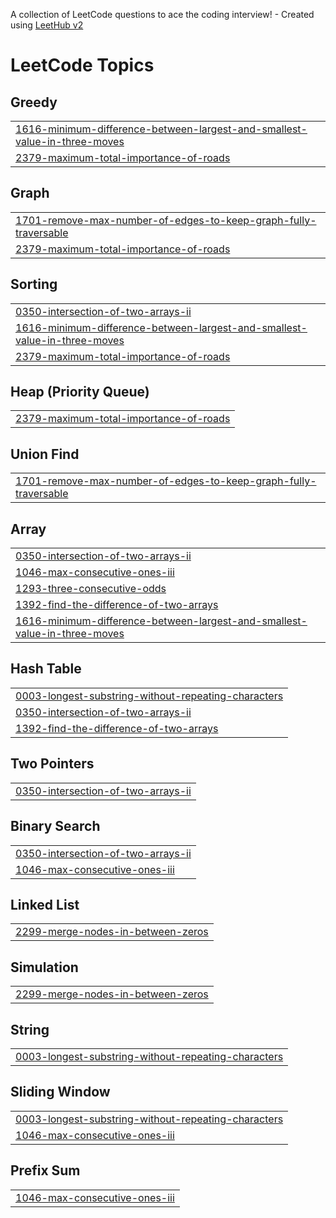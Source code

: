 A collection of LeetCode questions to ace the coding interview! - Created using [LeetHub v2](https://github.com/arunbhardwaj/LeetHub-2.0)
<!---LeetCode Topics Start-->
# LeetCode Topics
## Greedy
|  |
| ------- |
| [1616-minimum-difference-between-largest-and-smallest-value-in-three-moves](https://github.com/Sahilraj3107/leetcode/tree/master/1616-minimum-difference-between-largest-and-smallest-value-in-three-moves) |
| [2379-maximum-total-importance-of-roads](https://github.com/Sahilraj3107/leetcode/tree/master/2379-maximum-total-importance-of-roads) |
## Graph
|  |
| ------- |
| [1701-remove-max-number-of-edges-to-keep-graph-fully-traversable](https://github.com/Sahilraj3107/leetcode/tree/master/1701-remove-max-number-of-edges-to-keep-graph-fully-traversable) |
| [2379-maximum-total-importance-of-roads](https://github.com/Sahilraj3107/leetcode/tree/master/2379-maximum-total-importance-of-roads) |
## Sorting
|  |
| ------- |
| [0350-intersection-of-two-arrays-ii](https://github.com/Sahilraj3107/leetcode/tree/master/0350-intersection-of-two-arrays-ii) |
| [1616-minimum-difference-between-largest-and-smallest-value-in-three-moves](https://github.com/Sahilraj3107/leetcode/tree/master/1616-minimum-difference-between-largest-and-smallest-value-in-three-moves) |
| [2379-maximum-total-importance-of-roads](https://github.com/Sahilraj3107/leetcode/tree/master/2379-maximum-total-importance-of-roads) |
## Heap (Priority Queue)
|  |
| ------- |
| [2379-maximum-total-importance-of-roads](https://github.com/Sahilraj3107/leetcode/tree/master/2379-maximum-total-importance-of-roads) |
## Union Find
|  |
| ------- |
| [1701-remove-max-number-of-edges-to-keep-graph-fully-traversable](https://github.com/Sahilraj3107/leetcode/tree/master/1701-remove-max-number-of-edges-to-keep-graph-fully-traversable) |
## Array
|  |
| ------- |
| [0350-intersection-of-two-arrays-ii](https://github.com/Sahilraj3107/leetcode/tree/master/0350-intersection-of-two-arrays-ii) |
| [1046-max-consecutive-ones-iii](https://github.com/Sahilraj3107/leetcode/tree/master/1046-max-consecutive-ones-iii) |
| [1293-three-consecutive-odds](https://github.com/Sahilraj3107/leetcode/tree/master/1293-three-consecutive-odds) |
| [1392-find-the-difference-of-two-arrays](https://github.com/Sahilraj3107/leetcode/tree/master/1392-find-the-difference-of-two-arrays) |
| [1616-minimum-difference-between-largest-and-smallest-value-in-three-moves](https://github.com/Sahilraj3107/leetcode/tree/master/1616-minimum-difference-between-largest-and-smallest-value-in-three-moves) |
## Hash Table
|  |
| ------- |
| [0003-longest-substring-without-repeating-characters](https://github.com/Sahilraj3107/leetcode/tree/master/0003-longest-substring-without-repeating-characters) |
| [0350-intersection-of-two-arrays-ii](https://github.com/Sahilraj3107/leetcode/tree/master/0350-intersection-of-two-arrays-ii) |
| [1392-find-the-difference-of-two-arrays](https://github.com/Sahilraj3107/leetcode/tree/master/1392-find-the-difference-of-two-arrays) |
## Two Pointers
|  |
| ------- |
| [0350-intersection-of-two-arrays-ii](https://github.com/Sahilraj3107/leetcode/tree/master/0350-intersection-of-two-arrays-ii) |
## Binary Search
|  |
| ------- |
| [0350-intersection-of-two-arrays-ii](https://github.com/Sahilraj3107/leetcode/tree/master/0350-intersection-of-two-arrays-ii) |
| [1046-max-consecutive-ones-iii](https://github.com/Sahilraj3107/leetcode/tree/master/1046-max-consecutive-ones-iii) |
## Linked List
|  |
| ------- |
| [2299-merge-nodes-in-between-zeros](https://github.com/Sahilraj3107/leetcode/tree/master/2299-merge-nodes-in-between-zeros) |
## Simulation
|  |
| ------- |
| [2299-merge-nodes-in-between-zeros](https://github.com/Sahilraj3107/leetcode/tree/master/2299-merge-nodes-in-between-zeros) |
## String
|  |
| ------- |
| [0003-longest-substring-without-repeating-characters](https://github.com/Sahilraj3107/leetcode/tree/master/0003-longest-substring-without-repeating-characters) |
## Sliding Window
|  |
| ------- |
| [0003-longest-substring-without-repeating-characters](https://github.com/Sahilraj3107/leetcode/tree/master/0003-longest-substring-without-repeating-characters) |
| [1046-max-consecutive-ones-iii](https://github.com/Sahilraj3107/leetcode/tree/master/1046-max-consecutive-ones-iii) |
## Prefix Sum
|  |
| ------- |
| [1046-max-consecutive-ones-iii](https://github.com/Sahilraj3107/leetcode/tree/master/1046-max-consecutive-ones-iii) |
<!---LeetCode Topics End-->